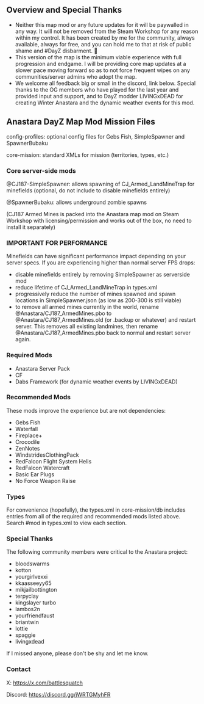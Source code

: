 ## Overview and Special Thanks
 - Neither this map mod or any future updates for it will be paywalled in any way.  It will not be removed from the Steam Workshop for any reason within my control.  It has been created by me for the community, always available, always for free, and you can hold me to that at risk of public shame and #DayZ disbarment.  🫡
 - This version of the map is the minimum viable experience with full progression and endgame.  I will be providing core map updates at a slower pace moving forward so as to not force frequent wipes on any communities/server admins who adopt the map.
 - We welcome all feedback big or small in the discord, link below.  Special thanks to the OG members who have played for the last year and provided input and support, and to DayZ modder LIVINGxDEAD for creating Winter Anastara and the dynamic weather events for this mod.

## Anastara DayZ Map Mod Mission Files
config-profiles:  optional config files for Gebs Fish, SimpleSpawner and SpawnerBubaku

core-mission:  standard XMLs for mission (territories, types, etc.)

### Core server-side mods
@CJ187-SimpleSpawner: allows spawning of CJ_Armed_LandMineTrap for minefields (optional, do not include to disable minefields entirely)

@SpawnerBubaku:  allows underground zombie spawns

(CJ187 Armed Mines is packed into the Anastara map mod on Steam Workshop with licensing/permission and works out of the box, no need to install it separately)

### IMPORTANT FOR PERFORMANCE
Minefields can have significant performance impact depending on your server specs.  If you are experiencing higher than normal server FPS drops:
 - disable minefields entirely by removing SimpleSpawner as serverside mod
 - reduce lifetime of CJ_Armed_LandMineTrap in types.xml
 - progressively reduce the number of mines spawned and spawn locations in SimpleSpawner.json (as low as 200-300 is still viable)
 - to remove all armed mines currently in the world, rename @Anastara/CJ187_ArmedMines.pbo to @Anastara/CJ187_ArmedMines.old (or .backup or whatever) and restart server.  This removes all existing landmines, then rename @Anastara/CJ187_ArmedMines.pbo back to normal and restart server again.

### Required Mods
 - Anastara Server Pack
 - CF
 - Dabs Framework (for dynamic weather events by LIVINGxDEAD)

### Recommended Mods
These mods improve the experience but are not dependencies:
 - Gebs Fish
 - Waterfall
 - Fireplace+
 - Crocodile
 - ZenNotes
 - WindstridesClothingPack
 - RedFalcon Flight System Helis
 - RedFalcon Watercraft 
 - Basic Ear Plugs
 - No Force Weapon Raise

### Types
For convenience (hopefully), the types.xml in core-mission/db includes entries from all of the required and recommended mods listed above.  Search #mod in types.xml to view each section.  

### Special Thanks
The following community members were critical to the Anastara project:
 - bloodswarms
 - kotton
 - yourgirlvexxi
 - kkaasseeyy65
 - mikjailbottington
 - terpyclay
 - kingslayer turbo
 - lambos2n
 - yourfriendfaust
 - briantwin
 - lottie
 - spaggie
 - livingxdead

If I missed anyone, please don't be shy and let me know.  

### Contact
X: https://x.com/battlesquatch

Discord:  https://discord.gg/jWRTGMyhFR
